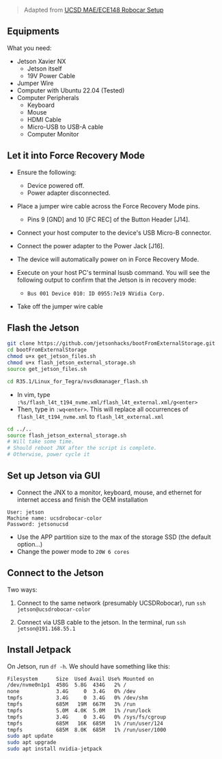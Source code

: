 > Adapted from [UCSD MAE/ECE148 Robocar Setup](https://docs.google.com/document/d/1mXgN9DcAj30HAsbfrHNCP-YEYqKWPTbcUssRI1Xab1A/edit#heading=h.qfnzubgcn5p6)

## Equipments

What you need:
- Jetson Xavier NX
    - Jetson itself
    - 19V Power Cable
- Jumper Wire
- Computer with Ubuntu 22.04 (Tested)
- Computer Peripherals
  - Keyboard
  - Mouse
  - HDMI Cable
  - Micro-USB to USB-A cable
  - Computer Monitor

## Let it into Force Recovery Mode

- Ensure the following:
  - Device powered off.
  - Power adapter disconnected.
- Place a jumper wire cable across the Force Recovery Mode pins. 
  - Pins 9 [GND] and 10 [FC REC] of the Button Header [J14].
- Connect your host computer to the device's USB Micro-B connector.
- Connect the power adapter to the Power Jack [J16].
- The device will automatically power on in Force Recovery Mode.
- Execute on your host PC's terminal lsusb command. You will see the following output to confirm that the Jetson is in recovery mode:
  - `Bus 001 Device 010: ID 0955:7e19 NVidia Corp.`

- Take off the jumper wire cable

## Flash the Jetson

```bash
git clone https://github.com/jetsonhacks/bootFromExternalStorage.git
cd bootFromExternalStorage
chmod u+x get_jetson_files.sh
chmod u+x flash_jetson_external_storage.sh
source get_jetson_files.sh
```

```bash
cd R35.1/Linux_for_Tegra/nvsdkmanager_flash.sh
```

- In vim, type 
`:%s/flash_l4t_t194_nvme.xml/flash_l4t_external.xml/g<enter>`
- Then, type in `:wq<enter>`. This will replace all occurrences of `flash_l4t_t194_nvme.xml` to `flash_l4t_external.xml`

```bash
cd ../..
source flash_jetson_external_storage.sh
# Will take some time.
# Should reboot JNX after the script is complete. 
# Otherwise, power cycle it
```

## Set up Jetson via GUI

- Connect the JNX to a monitor, keyboard, mouse, and ethernet for internet access and  finish the OEM installation

```
User: jetson
Machine name: ucsdrobocar-color
Password: jetsonucsd 
```

- Use the APP partition size to the max of the storage SSD (the default option…)
- Change the power mode to `20W 6 cores`

## Connect to the Jetson

Two ways:

1. Connect to the same network (presumably UCSDRobocar), run `ssh jetson@ucsdrobocar-color`

2. Connect via USB cable to the jetson. In the terminal, run `ssh jetson@191.168.55.1`

## Install Jetpack

On Jetson, run `df -h`. We should have something like this:

```bash
Filesystem      Size  Used Avail Use% Mounted on
/dev/nvme0n1p1  458G  5.8G  434G   2% /
none            3.4G     0  3.4G   0% /dev
tmpfs           3.4G     0  3.4G   0% /dev/shm
tmpfs           685M   19M  667M   3% /run
tmpfs           5.0M  4.0K  5.0M   1% /run/lock
tmpfs           3.4G     0  3.4G   0% /sys/fs/cgroup
tmpfs           685M   16K  685M   1% /run/user/124
tmpfs           685M  8.0K  685M   1% /run/user/1000
sudo apt update
sudo apt upgrade
sudo apt install nvidia-jetpack
```
